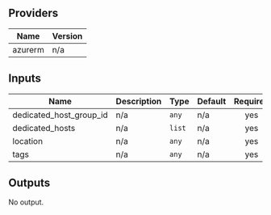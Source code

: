 ## Providers

| Name | Version |
|------|---------|
| azurerm | n/a |

## Inputs

| Name | Description | Type | Default | Required |
|------|-------------|------|---------|:-----:|
| dedicated\_host\_group\_id | n/a | `any` | n/a | yes |
| dedicated\_hosts | n/a | `list` | n/a | yes |
| location | n/a | `any` | n/a | yes |
| tags | n/a | `any` | n/a | yes |

## Outputs

No output.

